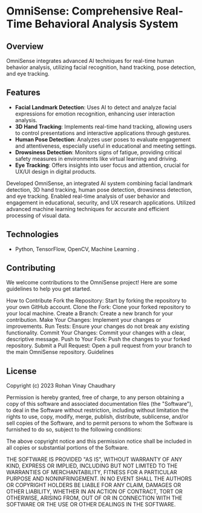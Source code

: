 # OmniSense: Comprehensive Real-Time Behavioral Analysis System

## Overview
OmniSense integrates advanced AI techniques for real-time human behavior analysis, utilizing facial recognition, hand tracking, pose detection, and eye tracking.

## Features
- **Facial Landmark Detection**:
Uses AI to detect and analyze facial expressions for emotion recognition, enhancing user interaction analysis.
- **3D Hand Tracking**:
Implements real-time hand tracking, allowing users to control presentations and interactive applications through gestures.
- **Human Pose Detection**:
Analyzes user poses to evaluate engagement and attentiveness, especially useful in educational and meeting settings.
- **Drowsiness Detection**:
Monitors signs of fatigue, providing critical safety measures in environments like virtual learning and driving.
- **Eye Tracking**:
Offers insights into user focus and attention, crucial for UX/UI design in digital products.

Developed OmniSense, an integrated AI system combining facial landmark detection, 3D hand tracking, human pose detection, drowsiness detection, and eye tracking.
Enabled real-time analysis of user behavior and engagement in educational, security, and UX research applications.
Utilized advanced machine learning techniques for accurate and efficient processing of visual data.


## Technologies
-  Python, TensorFlow, OpenCV, Machine Learning .



## Contributing
We welcome contributions to the OmniSense project! Here are some guidelines to help you get started.

How to Contribute
Fork the Repository: Start by forking the repository to your own GitHub account.
Clone the Fork: Clone your forked repository to your local machine.
Create a Branch: Create a new branch for your contribution.
Make Your Changes: Implement your changes or improvements.
Run Tests: Ensure your changes do not break any existing functionality.
Commit Your Changes: Commit your changes with a clear, descriptive message.
Push to Your Fork: Push the changes to your forked repository.
Submit a Pull Request: Open a pull request from your branch to the main OmniSense repository.
Guidelines

## License
Copyright (c) 2023 Rohan Vinay Chaudhary

Permission is hereby granted, free of charge, to any person obtaining a copy of this software and associated documentation files (the "Software"), to deal in the Software without restriction, including without limitation the rights to use, copy, modify, merge, publish, distribute, sublicense, and/or sell copies of the Software, and to permit persons to whom the Software is furnished to do so, subject to the following conditions:

The above copyright notice and this permission notice shall be included in all copies or substantial portions of the Software.

THE SOFTWARE IS PROVIDED "AS IS", WITHOUT WARRANTY OF ANY KIND, EXPRESS OR IMPLIED, INCLUDING BUT NOT LIMITED TO THE WARRANTIES OF MERCHANTABILITY, FITNESS FOR A PARTICULAR PURPOSE AND NONINFRINGEMENT. IN NO EVENT SHALL THE AUTHORS OR COPYRIGHT HOLDERS BE LIABLE FOR ANY CLAIM, DAMAGES OR OTHER LIABILITY, WHETHER IN AN ACTION OF CONTRACT, TORT OR OTHERWISE, ARISING FROM, OUT OF OR IN CONNECTION WITH THE SOFTWARE OR THE USE OR OTHER DEALINGS IN THE SOFTWARE.

